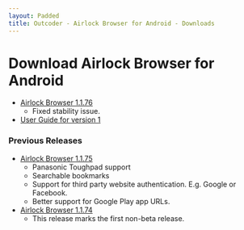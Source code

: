 ```yaml
---
layout: Padded
title: Outcoder - Airlock Browser for Android - Downloads
---
```


# Download Airlock Browser for Android

* [Airlock Browser 1.1.76](https://github.com/OutcoderSoftware/AirlockBrowser/releases/download/v1.1.76/com.outcoder.ibrowser.apk) 
  * Fixed stability issue.
* [User Guide for version 1](../UserGuides/V1/)

### Previous Releases

* [Airlock Browser 1.1.75](https://github.com/OutcoderSoftware/AirlockBrowser/releases/download/v1.1.75/com.outcoder.ibrowser.apk)
  * Panasonic Toughpad support
  * Searchable bookmarks
  * Support for third party website authentication. E.g. Google or Facebook.
  * Better support for Google Play app URLs.
* [Airlock Browser 1.1.74](https://github.com/OutcoderSoftware/AirlockBrowser/releases/download/v1.1.74/com.outcoder.ibrowser.apk) 
  * This release marks the first non-beta release.